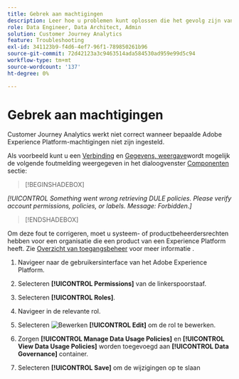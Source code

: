 ```yaml
---
title: Gebrek aan machtigingen
description: Leer hoe u problemen kunt oplossen die het gevolg zijn van een gebrek aan machtigingen
role: Data Engineer, Data Architect, Admin
solution: Customer Journey Analytics
feature: Troubleshooting
exl-id: 341123b9-f4d6-4ef7-96f1-789850261b96
source-git-commit: 72d42123a3c9463514ada584530ad959e99d5c94
workflow-type: tm+mt
source-wordcount: '137'
ht-degree: 0%

---
```


# Gebrek aan machtigingen

Customer Journey Analytics werkt niet correct wanneer bepaalde Adobe Experience Platform-machtigingen niet zijn ingesteld.

Als voorbeeld kunt u een [Verbinding](../connections/overview.md) en [Gegevens, weergave](../data-views/data-views.md)wordt mogelijk de volgende foutmelding weergegeven in het dialoogvenster [Componenten](/help/data-views/create-dataview.md#components) sectie:


>[!BEGINSHADEBOX]

*[!UICONTROL Something went wrong retrieving DULE policies. Please verify account permissions, policies, or labels. Message: Forbidden.]*

>[!ENDSHADEBOX]


Om deze fout te corrigeren, moet u systeem- of productbeheerdersrechten hebben voor een organisatie die een product van een Experience Platform heeft. Zie [Overzicht van toegangsbeheer](https://experienceleague.adobe.com/docs/experience-platform/access-control/home.html?lang=en#platform-permissions) voor meer informatie .

1. Navigeer naar de gebruikersinterface van het Adobe Experience Platform.

1. Selecteren **[!UICONTROL Permissions]** van de linkerspoorstaaf.

1. Selecteren **[!UICONTROL Roles]**.

1. Navigeer in de relevante rol.

1. Selecteren ![Bewerken](https://spectrum.adobe.com/static/icons/workflow_18/Smock_Edit_18_N.svg) **[!UICONTROL Edit]** om de rol te bewerken.

1. Zorgen **[!UICONTROL Manage Data Usage Policies]** en **[!UICONTROL View Data Usage Policies]** worden toegevoegd aan **[!UICONTROL Data Governance]** container.

1. Selecteren **[!UICONTROL Save]** om de wijzigingen op te slaan

